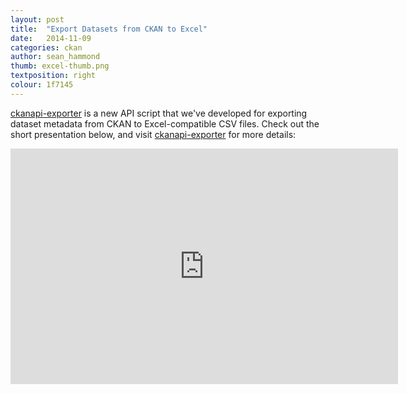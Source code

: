 ```yaml
---
layout: post
title:  "Export Datasets from CKAN to Excel"
date:   2014-11-09
categories: ckan
author: sean_hammond
thumb: excel-thumb.png
textposition: right
colour: 1f7145
---
```

<a href="https://github.com/ckan/ckanapi-exporter">ckanapi-exporter</a> is a new API script that we've developed for exporting dataset metadata from CKAN to Excel-compatible CSV files. Check out the short presentation below, and visit <a href="https://github.com/ckan/ckanapi-exporter">ckanapi-exporter</a> for more details:

<iframe src="https://docs.google.com/presentation/d/17xLg5lraeJmKT5EXbAOozXad9E45ETENIphL2Qer1A0/embed?start=false&amp;loop=false&amp;delayms=3000" width="620" height="377" frameborder="0" allowfullscreen="allowfullscreen"></iframe>
